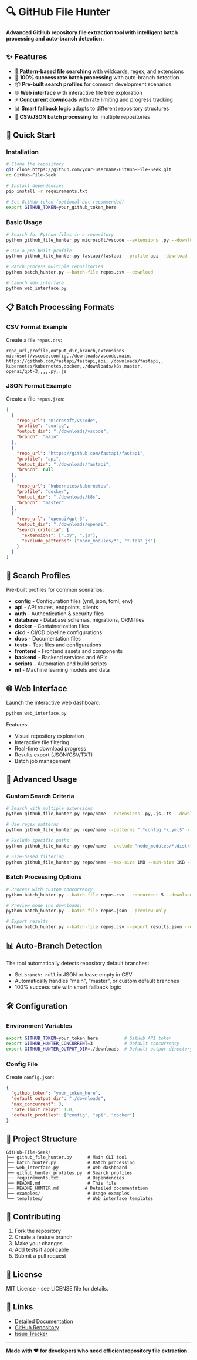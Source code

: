 # 🔍 GitHub File Hunter

**Advanced GitHub repository file extraction tool with intelligent batch processing and auto-branch detection.**

## ✨ Features

- 🎯 **Pattern-based file searching** with wildcards, regex, and extensions
- 🚀 **100% success rate batch processing** with auto-branch detection
- 📦 **Pre-built search profiles** for common development scenarios
- 🌐 **Web interface** with interactive file tree exploration
- ⚡ **Concurrent downloads** with rate limiting and progress tracking
- 📊 **Smart fallback logic** adapts to different repository structures
- 🔄 **CSV/JSON batch processing** for multiple repositories

## 🚀 Quick Start

### Installation

```bash
# Clone the repository
git clone https://github.com/your-username/GitHub-File-Seek.git
cd GitHub-File-Seek

# Install dependencies
pip install -r requirements.txt

# Set GitHub token (optional but recommended)
export GITHUB_TOKEN=your_github_token_here
```

### Basic Usage

```bash
# Search for Python files in a repository
python github_file_hunter.py microsoft/vscode --extensions .py --download

# Use a pre-built profile
python github_file_hunter.py fastapi/fastapi --profile api --download

# Batch process multiple repositories
python batch_hunter.py --batch-file repos.csv --download

# Launch web interface
python web_interface.py
```

## 📋 Batch Processing Formats

### CSV Format Example

Create a file `repos.csv`:

```csv
repo_url,profile,output_dir,branch,extensions
microsoft/vscode,config,./downloads/vscode,main,
https://github.com/fastapi/fastapi,api,./downloads/fastapi,,
kubernetes/kubernetes,docker,./downloads/k8s,master,
openai/gpt-3,,,,.py,.js
```

### JSON Format Example

Create a file `repos.json`:

```json
[
  {
    "repo_url": "microsoft/vscode",
    "profile": "config",
    "output_dir": "./downloads/vscode",
    "branch": "main"
  },
  {
    "repo_url": "https://github.com/fastapi/fastapi",
    "profile": "api",
    "output_dir": "./downloads/fastapi",
    "branch": null
  },
  {
    "repo_url": "kubernetes/kubernetes",
    "profile": "docker",
    "output_dir": "./downloads/k8s",
    "branch": "master"
  },
  {
    "repo_url": "openai/gpt-3",
    "output_dir": "./downloads/openai",
    "search_criteria": {
      "extensions": [".py", ".js"],
      "exclude_patterns": ["node_modules/*", "*.test.js"]
    }
  }
]
```

## 🎯 Search Profiles

Pre-built profiles for common scenarios:

- **config** - Configuration files (yml, json, toml, env)
- **api** - API routes, endpoints, clients
- **auth** - Authentication & security files
- **database** - Database schemas, migrations, ORM files
- **docker** - Containerization files
- **cicd** - CI/CD pipeline configurations
- **docs** - Documentation files
- **tests** - Test files and configurations
- **frontend** - Frontend assets and components
- **backend** - Backend services and APIs
- **scripts** - Automation and build scripts
- **ml** - Machine learning models and data

## 🌐 Web Interface

Launch the interactive web dashboard:

```bash
python web_interface.py
```

Features:
- Visual repository exploration
- Interactive file filtering
- Real-time download progress
- Results export (JSON/CSV/TXT)
- Batch job management

## 🔧 Advanced Usage

### Custom Search Criteria

```bash
# Search with multiple extensions
python github_file_hunter.py repo/name --extensions .py,.js,.ts --download

# Use regex patterns
python github_file_hunter.py repo/name --patterns ".*config.*\.yml$" --download

# Exclude specific paths
python github_file_hunter.py repo/name --exclude "node_modules/*,dist/*" --download

# Size-based filtering
python github_file_hunter.py repo/name --max-size 1MB --min-size 1KB --download
```

### Batch Processing Options

```bash
# Process with custom concurrency
python batch_hunter.py --batch-file repos.csv --concurrent 5 --download

# Preview mode (no downloads)
python batch_hunter.py --batch-file repos.json --preview-only

# Export results
python batch_hunter.py --batch-file repos.csv --export results.json --export-format json
```

## 📊 Auto-Branch Detection

The tool automatically detects repository default branches:

- Set `branch: null` in JSON or leave empty in CSV
- Automatically handles "main", "master", or custom default branches
- 100% success rate with smart fallback logic

## 🛠️ Configuration

### Environment Variables

```bash
export GITHUB_TOKEN=your_token_here          # GitHub API token
export GITHUB_HUNTER_CONCURRENT=3            # Default concurrency
export GITHUB_HUNTER_OUTPUT_DIR=./downloads  # Default output directory
```

### Config File

Create `config.json`:

```json
{
  "github_token": "your_token_here",
  "default_output_dir": "./downloads",
  "max_concurrent": 3,
  "rate_limit_delay": 1.0,
  "default_profiles": ["config", "api", "docker"]
}
```

## 📁 Project Structure

```
GitHub-File-Seek/
├── github_file_hunter.py      # Main CLI tool
├── batch_hunter.py            # Batch processing
├── web_interface.py           # Web dashboard
├── github_hunter_profiles.py  # Search profiles
├── requirements.txt           # Dependencies
├── README.md                  # This file
├── README_HUNTER.md          # Detailed documentation
├── examples/                  # Usage examples
└── templates/                 # Web interface templates
```

## 🤝 Contributing

1. Fork the repository
2. Create a feature branch
3. Make your changes
4. Add tests if applicable
5. Submit a pull request

## 📄 License

MIT License - see LICENSE file for details.

## 🔗 Links

- [Detailed Documentation](README_HUNTER.md)
- [GitHub Repository](https://github.com/your-username/GitHub-File-Seek)
- [Issue Tracker](https://github.com/your-username/GitHub-File-Seek/issues)

---

**Made with ❤️ for developers who need efficient repository file extraction.**